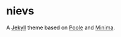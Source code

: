 # nievs

A [Jekyll](http://jekyllrb.com/) theme based on [Poole](https://github.com/poole/poole) and [Minima](https://github.com/jekyll/minima).
